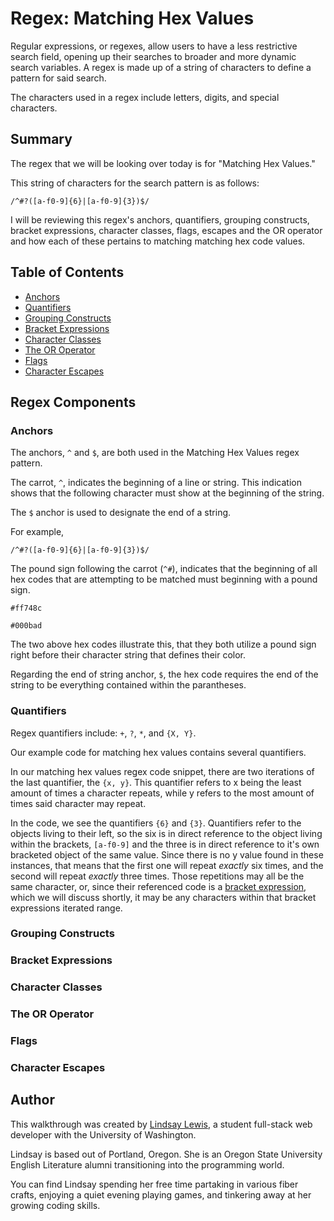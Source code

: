 # Regex: Matching Hex Values 

Regular expressions, or regexes, allow users to have a less restrictive search field, opening up their searches to broader and more dynamic search variables. A regex is made up of a string of characters to define a pattern for said search.

The characters used in a regex include letters, digits, and special characters.

## Summary

The regex that we will be looking over today is for "Matching Hex Values." 

This string of characters for the search pattern is as follows:

`/^#?([a-f0-9]{6}|[a-f0-9]{3})$/`

I will be reviewing this regex's anchors, quantifiers, grouping constructs, bracket expressions, character classes, flags, escapes and the OR operator and how each of these pertains to matching matching hex code values.


## Table of Contents

- [Anchors](#anchors)
- [Quantifiers](#quantifiers)
- [Grouping Constructs](#grouping-constructs)
- [Bracket Expressions](#bracket-expressions)
- [Character Classes](#character-classes)
- [The OR Operator](#the-or-operator)
- [Flags](#flags)
- [Character Escapes](#character-escapes)

## Regex Components

### Anchors

The anchors, `^` and `$`, are both used in the Matching Hex Values regex pattern.

The carrot, `^`, indicates the beginning of a line or string. This indication shows that the following character must show at the beginning of the string.

The `$` anchor is used to designate the end of a string. 

For example,

`/^#?([a-f0-9]{6}|[a-f0-9]{3})$/`

The pound sign following the carrot (`^#`), indicates that the beginning of all hex codes that are attempting to be matched must beginning with a pound sign.

`#ff748c`

`#000bad`

The two above hex codes illustrate this, that they both utilize a pound sign right before their character string that defines their color. 

Regarding the end of string anchor, `$`, the hex code requires the end of the string to be everything contained within the parantheses.

### Quantifiers

Regex quantifiers include:
`+`, `?`, `*`, and `{X, Y}`.

Our example code for matching hex values contains several quantifiers. 

In our matching hex values regex code snippet, there are two iterations of the last quantifier, the `{x, y}`. This quantifier refers to x being the least amount of times a character repeats, while y refers to the most amount of times said character may repeat. 

In the code, we see the quantifiers `{6}` and `{3}`. Quantifiers refer to the objects living to their left, so the six is in direct reference to the object living within the brackets, `[a-f0-9]` and the three is in direct reference to it's own bracketed object of the same value. Since there is no y value found in these instances, that means that the first one will repeat *exactly* six times, and the second will repeat *exactly* three times. Those repetitions may all be the same character, or, since their referenced code is a [bracket expression](#bracket-expressions), which we will discuss shortly, it may be any characters within that bracket expressions iterated range.

### Grouping Constructs

### Bracket Expressions

### Character Classes

### The OR Operator

### Flags

### Character Escapes

## Author

This walkthrough was created by [Lindsay Lewis](https://github.com/lindslewis), a student full-stack web developer with the University of Washington. 

Lindsay is based out of Portland, Oregon. She is an Oregon State University English Literature alumni transitioning into the programming world.

You can find Lindsay spending her free time partaking in various fiber crafts, enjoying a quiet evening playing games, and tinkering away at her growing coding skills.
